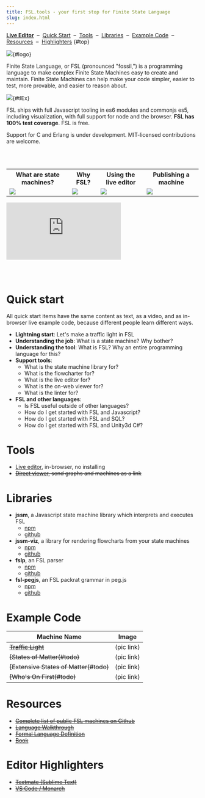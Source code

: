 ```yaml
---
title: FSL.tools - your first stop for Finite State Language
slug: index.html
---
```


<a rel="nofollow noopener" target="_blank" href="https://stonecypher.github.io/jssm-viz-demo/graph_explorer.html"><b>Live Editor</b></a> &nbsp;&ndash;&nbsp; [Quick Start](#quickstart) &nbsp;&ndash;&nbsp; [Tools](#) &nbsp;&ndash;&nbsp; [Libraries](#) &nbsp;&ndash;&nbsp; [Example Code](#) &nbsp;&ndash;&nbsp; [Resources](#) &nbsp;&ndash;&nbsp; [Highlighters](#) {#top}

![](logo%20icon%20and%20acronym%20with%20subtitle%20huge.png){#logo}

Finite State Language, or FSL (pronounced "fossil,") is a programming language to make complex Finite State Machines easy to create and maintain.  Finite State Machines can help make your code simpler, easier to test, more provable, and easier to reason about.

![](horiz%204-stop%20traffic%20light%20with%20code.png){#tlEx}

FSL ships with full Javascript tooling in es6 modules and commonjs es5, including visualization, with full support for node and the browser.  **FSL has 100% test coverage**.  FSL is free.

Support for C and Erlang is under development.  MIT-licensed contributions are welcome.

<br/><br/>

<script type="text/javascript">

  const videos = [
    { name: 'What are state machines?', video: 'StTqXEQ2l-Y' },
    { name: 'Why FSL?',                 video: 'StTqXEQ2l-Y' },
    { name: 'Using the live editor',    video: 'StTqXEQ2l-Y' },
    { name: 'Publishing a machine',     video: 'StTqXEQ2l-Y' },
  ];

  function reveal(whichOne) {
    window.alert(whichOne);
  }

</script>

<a name="videotable_at_top"></a><table id="videotable" class="hidden">
  <tr>
    <th>What are state machines?</th>
    <th>Why FSL?</th>
    <th>Using the live editor</th>
    <th>Publishing a machine</th>
  </tr>
  <tr>
    <td><a onclick="reveal(0);" href="#videotable_at_top">
      <img src="https://img.youtube.com/vi/StTqXEQ2l-Y/0.jpg"/>
    </a></td>
    <td><a onclick="reveal(1);" href="#videotable_at_top">
      <img src="https://img.youtube.com/vi/StTqXEQ2l-Y/0.jpg"/>
    </a></td>
    <td><a onclick="reveal(2);" href="#videotable_at_top">
      <img src="https://img.youtube.com/vi/StTqXEQ2l-Y/0.jpg"/>
    </a></td>
    <td><a onclick="reveal(3);" href="#videotable_at_top">
      <img src="https://img.youtube.com/vi/StTqXEQ2l-Y/0.jpg"/>
    </a></td>
  </tr>
</table><div id="videodrop" class="hidden">
  <iframe id="videotgt" src="https://www.youtube.com/embed/ximgPmJ9A5s" frameborder="0" allow="accelerometer; autoplay; encrypted-media; gyroscope; picture-in-picture" allowfullscreen></iframe>
</div>

<br/><br/>

# <a name="quickstart">Quick start</a>

All quick start items have the same content as text, as a video, and as in-browser live example code, because different people learn different ways.

* **Lightning start**: Let's make a traffic light in FSL
* **Understanding the job**: What is a state machine?  Why bother?
* **Understanding the tool**: What is FSL?  Why an entire programming language for this?
* **Support tools**:
    * What is the state machine library for?
    * What is the flowcharter for?
    * What is the live editor for?
    * What is the on-web viewer for?
    * What is the linter for?
* **FSL and other languages**:
    * Is FSL useful outside of other languages?
    * How do I get started with FSL and Javascript?
    * How do I get started with FSL and SQL?
    * How do I get started with FSL and Unity3d C#?

# <a name="tools">Tools</a>

* <a rel="nofollow noopener" target="_blank" href="https://stonecypher.github.io/jssm-viz-demo/graph_explorer.html">Live editor</a>, in-browser, no installing
* ~~[Direct viewer](#todo), send graphs and machines as a link~~

# <a name="libraries">Libraries</a>

* **jssm**, a Javascript state machine library which interprets and executes FSL
    * [npm](https://www.npmjs.com/package/jssm)
    * [github](https://github.com/StoneCypher/jssm/)
* **jssm-viz**, a library for rendering flowcharts from your state machines
    * [npm](https://www.npmjs.com/package/jssm-viz)
    * [github](https://github.com/StoneCypher/jssm-viz/)
* **fslp**, an FSL parser
    * [npm](https://www.npmjs.com/package/fslp)
    * [github](https://github.com/StoneCypher/fslp/)
* **fsl-pegjs**, an FSL packrat grammar in peg.js
    * [npm](https://www.npmjs.com/package/fsl-pegjs)
    * [github](https://github.com/StoneCypher/fsl-pegjs/)

# <a name="examples">Example Code</a>

| Machine Name | Image |
|---|---|
| ~~[Traffic Light](#todo)~~ | (pic link) |
| ~~[States of Matter(#todo)~~ | (pic link) |
| ~~[Extensive States of Matter(#todo)~~ | (pic link) |
| ~~[Who's On First(#todo)~~ | (pic link) |

# <a name="resources">Resources</a>

* ~~[Complete list of public FSL machines on Github](#todo)~~
* ~~[Language Walkthrough](#todo)~~
* ~~[Formal Language Definition](#todo)~~
* ~~[Book](#todo)~~

# <a name="highlighters">Editor Highlighters</a>

* ~~[Textmate (Sublime Text)](#todo)~~
* ~~[VS Code / Monarch](#todo)~~
